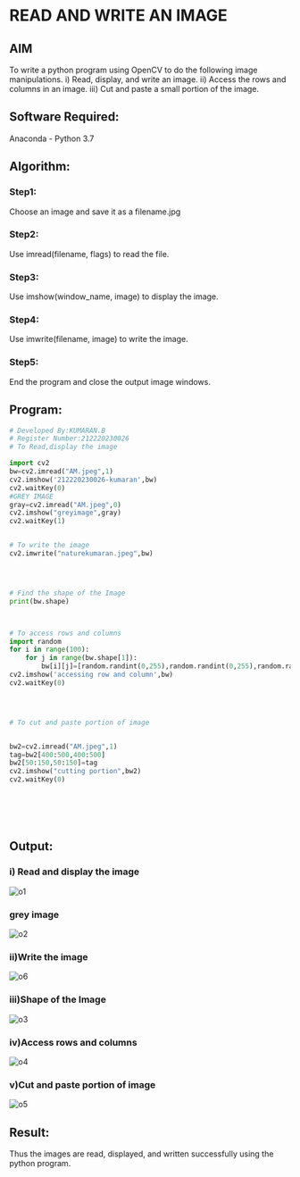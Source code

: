 # READ AND WRITE AN IMAGE
## AIM
To write a python program using OpenCV to do the following image manipulations.
i) Read, display, and write an image.
ii) Access the rows and columns in an image.
iii) Cut and paste a small portion of the image.

## Software Required:
Anaconda - Python 3.7
## Algorithm:
### Step1:
Choose an image and save it as a filename.jpg
### Step2:
Use imread(filename, flags) to read the file.
### Step3:
Use imshow(window_name, image) to display the image.
### Step4:
Use imwrite(filename, image) to write the image.
### Step5:
End the program and close the output image windows.
## Program:
```python
# Developed By:KUMARAN.B
# Register Number:212220230026
# To Read,display the image

import cv2
bw=cv2.imread("AM.jpeg",1)
cv2.imshow('212220230026-kumaran',bw)
cv2.waitKey(0)
#GREY IMAGE
gray=cv2.imread("AM.jpeg",0)
cv2.imshow("greyimage",gray)
cv2.waitKey(1)


# To write the image
cv2.imwrite("naturekumaran.jpeg",bw)




# Find the shape of the Image
print(bw.shape)



# To access rows and columns
import random
for i in range(100):
    for j in range(bw.shape[1]):
        bw[i][j]=[random.randint(0,255),random.randint(0,255),random.randint(0,255)]
cv2.imshow('accessing row and column',bw)
cv2.waitKey(0)




# To cut and paste portion of image


bw2=cv2.imread("AM.jpeg",1)
tag=bw2[400:500,400:500]
bw2[50:150,50:150]=tag
cv2.imshow("cutting portion",bw2)
cv2.waitKey(0)







```
## Output:

### i) Read and display the image
![o1](https://user-images.githubusercontent.com/75243072/160784720-1cda2d08-b3bc-49e6-b3d4-88eb363b9ffd.png)
### grey image
![o2](https://user-images.githubusercontent.com/75243072/160784732-3e0fc9eb-3091-4072-a97d-6af3b01c42c4.png)

### ii)Write the image

![o6](https://user-images.githubusercontent.com/75243072/160786128-413d06cb-c310-4631-a5ee-5cb16c4061f0.png)



### iii)Shape of the Image


![o3](https://user-images.githubusercontent.com/75243072/160786053-f4706e0e-06ed-4f67-bbe4-9bb1fefcd677.png)




### iv)Access rows and columns

![o4](https://user-images.githubusercontent.com/75243072/160784742-4e188c1f-5f56-45d2-8ae1-a9d082b3f949.png)

### v)Cut and paste portion of image

![o5](https://user-images.githubusercontent.com/75243072/160785016-6fe8092e-33ce-4846-8697-eda5bf34173e.png)

## Result:
Thus the images are read, displayed, and written successfully using the python program.


